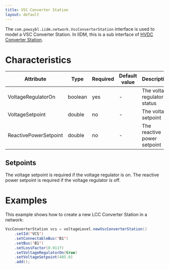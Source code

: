```yaml
---
title: VSC Converter Station
layout: default
---
```


The `com.powsybl.iidm.network.VscConverterStation` interface is used to model a VSC Converter Station. In IIDM, this is
a sub interface of [HVDC Converter Station](hvdcConverterStation.md).

# Characteristics

<div class="table-wrapper" markdown="block">

| Attribute | Type | Required | Default value | Description |
| --------- | ---- | -------- | ------------- | ----------- |
| VoltageRegulatorOn | boolean | yes | - | The voltage regulator status |
| VoltageSetpoint | double | no | - | The voltage setpoint |
| ReactivePowerSetpoint | double | no | - | The reactive power setpoint |

</div>

## Setpoints
The voltage setpoint is required if the voltage regulator is on.
The reactive power setpoint is required if the voltage regulator is off.

# Examples
This example shows how to create a new LCC Converter Station in a network:
```java
VscConverterStation vcs = voltageLevel.newVscConverterStation()
    .setId('VCS')
    .setConnectableBus('B1')
    .setBus('B1')
    .setLossFactor(0.011f)
    .setVoltageRegulatorOn(true)
    .setVoltageSetpoint(405.0)
    .add();
```
